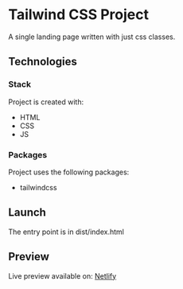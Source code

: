 # Tailwind CSS Project

A single landing page written with just css classes.

## Technologies

### Stack
Project is created with: 
* HTML
* CSS
* JS

### Packages
Project uses the following packages: 
* tailwindcss

## Launch
The entry point is in dist/index.html

## Preview
Live preview available on: [Netlify](https://fronom-tail-landing-preview.netlify.app/)